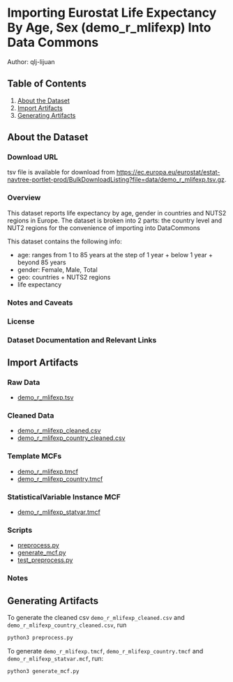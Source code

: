 
# Importing Eurostat Life Expectancy By Age, Sex (demo_r_mlifexp)  Into Data Commons

Author: qlj-lijuan

## Table of Contents

1. [About the Dataset](#about-the-dataset)
1. [Import Artifacts](#import-artifacts)
1. [Generating Artifacts](#generating-artifacts)

## About the Dataset

### Download URL

tsv file is available for download from https://ec.europa.eu/eurostat/estat-navtree-portlet-prod/BulkDownloadListing?file=data/demo_r_mlifexp.tsv.gz.

### Overview

This dataset reports life expectancy by age, gender in countries and NUTS2 regions in Europe.
The dataset is broken into 2 parts: the country level and NUT2 regions for the convenience of importing into DataCommons

This dataset contains the following info:
- age: ranges from 1 to 85 years at the step of 1 year + below 1 year + beyond 85 years
- gender: Female, Male, Total
- geo: countries + NUTS2 regions
- life expectancy

### Notes and Caveats


### License


### Dataset Documentation and Relevant Links 



## Import Artifacts

### Raw Data
- [demo_r_mlifexp.tsv](demo_r_mlifexp.tsv)

### Cleaned Data
- [demo_r_mlifexp_cleaned.csv](demo_r_mlifexp_cleaned.csv)
- [demo_r_mlifexp_country_cleaned.csv](demo_r_mlifexp_country_cleaned.csv)

### Template MCFs
- [demo_r_mlifexp.tmcf](demo_r_mlifexp.tmcf)
- [demo_r_mlifexp_country.tmcf](demo_r_mlifexp_country.tmcf)

### StatisticalVariable Instance MCF
- [demo_r_mlifexp_statvar.tmcf](demo_r_mlifexp_statvar.tmcf)

### Scripts
-  [preprocess.py](preprocess.py)
-  [generate_mcf.py](generate_mcf.py)
-  [test_preprocess.py](test_preprocess.py)

### Notes


## Generating Artifacts
To generate the cleaned csv `demo_r_mlifexp_cleaned.csv` and `demo_r_mlifexp_country_cleaned.csv`, run

```bash
python3 preprocess.py
```

To generate `demo_r_mlifexp.tmcf`, `demo_r_mlifexp_country.tmcf` and `demo_r_mlifexp_statvar.mcf`, run:

```bash
python3 generate_mcf.py
```




